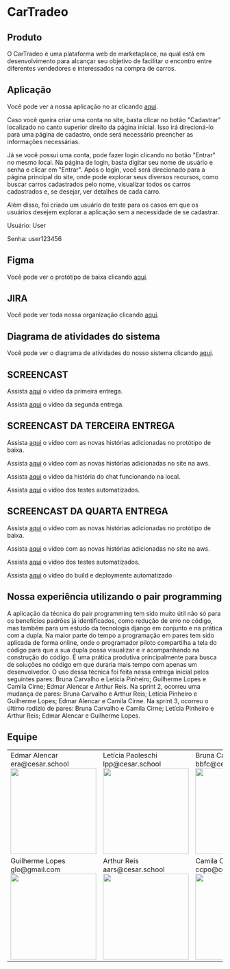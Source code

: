 # CarTradeo

## Produto
O CarTradeo é uma plataforma web de marketaplace, na qual está em desenvolvimento para alcançar seu objetivo de facilitar o encontro entre diferentes vendedores e interessados na compra de carros.

## Aplicação 
<p>Você pode ver a nossa aplicação no ar clicando <a href="http://fds-marketplace-env.eba-erh4z4av.eu-north-1.elasticbeanstalk.com/">aqui</a>.</p>

Caso você queira criar uma conta no site, basta clicar no botão "Cadastrar" localizado no canto superior direito da página inicial. Isso irá direcioná-lo para uma página de cadastro, onde será necessário preencher as informações necessárias.

Já se você possui uma conta, pode fazer login clicando no botão "Entrar" no mesmo local. Na página de login, basta digitar seu nome de usuário e senha e clicar em "Entrar". Após o login, você será direcionado para a página principal do site, onde pode explorar seus diversos recursos, como buscar carros cadastrados pelo nome, visualizar todos os carros cadastrados e, se desejar, ver detalhes de cada carro. 

Além disso, foi criado um usuário de teste para os casos em que os usuários desejem explorar a aplicação sem a necessidade de se cadastrar.

Usuário: User 

Senha: user123456

## Figma
<p>Você pode ver o protótipo de baixa clicando <a href="https://www.figma.com/file/jvqSMSIrjMxfqVUOSmbXqs/CarTradeo-(Copy)?node-id=0%3A1&t=hzanEqdFZqAIZIWk-1">aqui</a>.</p>

## JIRA
<p>Você pode ver toda nossa organização clicando <a href="https://jiraprojectsccpo.atlassian.net/jira/software/projects/PDF/boards/1/roadmap">aqui</a>.</p>

## Diagrama de atividades do sistema
<p>Você pode ver o diagrama de atividades do nosso sistema clicando <a href="https://lucid.app/lucidchart/b573088d-627c-4a7d-b71f-9789e1a6488b/edit?viewport_loc=-1621%2C-622%2C5414%2C3123%2C0_0&invitationId=inv_d87bf4ec-e718-423c-93ed-49f4ed8fbdff">aqui</a>.</p>

## SCREENCAST
<p>Assista <a href="https://youtu.be/M-mF4aDxeW4](https://www.youtube.com/watch?v=2qGJ8Jv_7F4&t=23s">aqui</a> o vídeo da primeira entrega.</p>
<p>Assista <a href="https://youtu.be/M-mF4aDxeW4">aqui</a> o vídeo da segunda entrega.</p>

## SCREENCAST DA TERCEIRA ENTREGA

<p> Assista <a href="https://share.vidyard.com/watch/qXoAUsxGUoBkSVgHyQVvGS?">aqui</a> o vídeo com as novas histórias adicionadas no protótipo de baixa.</p>

<p> Assista <a href="https://share.vidyard.com/watch/vKDEKKCPEnu26MAmS3CYHx?">aqui</a> o vídeo com as novas histórias adicionadas no site na aws.</p>

<p> Assista <a href="https://share.vidyard.com/watch/3K5PizKmVPYqhqpSB93vTe?">aqui</a> o vídeo da história do chat funcionando na local.</p>

<p> Assista <a href="https://share.vidyard.com/watch/33U7XQHhMjnc1JEBL7Vb8N">aqui</a> o vídeo dos testes automatizados.</p>

## SCREENCAST DA QUARTA ENTREGA

<p> Assista <a href=" ">aqui</a> o vídeo com as novas histórias adicionadas no protótipo de baixa.</p>

<p> Assista <a href="">aqui</a> o vídeo com as novas histórias adicionadas no site na aws.</p>

<p> Assista <a href="">aqui</a> o vídeo dos testes automatizados.</p>

<p> Assista <a href="">aqui</a> o vídeo do build e deploymente automatizado</p>



## Nossa experiência utilizando o pair programming 
A aplicação da técnica do pair programming tem sido muito útil não só para os benefícios padrões já identificados, como redução de erro no código, mas também para um estudo da tecnologia django em conjunto e na prática com a dupla. Na maior parte do tempo a programação em pares tem sido aplicada de forma online, onde o programador piloto compartilha a tela do código para que a sua dupla possa visualizar e ir acompanhando na construção do código. É uma prática produtiva principalmente para busca de soluções no código em que duraria mais tempo com apenas um desenvolvedor. O uso dessa técnica foi feita nessa entrega inicial pelos seguintes pares: Bruna Carvalho e Letícia Pinheiro; Guilherme Lopes e Camila Cirne; Edmar Alencar e Arthur Reis. Na sprint 2, ocorreu uma mudança de pares: Bruna Carvalho e Arthur Reis; Letícia Pinheiro e Guilherme Lopes; Edmar Alencar e Camila Cirne. Na sprint 3, ocorreu o último rodízio de pares: Bruna Carvalho e Camila Cirne; Letícia Pinheiro e Arthur Reis; Edmar Alencar e Guilherme Lopes.

## Equipe

<table>
  <tr>
	    <td>
			Edmar Alencar
			<br />
			era@cesar.school
			<img src="https://media.licdn.com/dms/image/C4E03AQEFK6fdcQMefw/profile-displayphoto-shrink_800_800/0/1624675296129?e=1683763200&v=beta&t=AlBtEwGySnzL7tOmRARj59FRpsJOsAyim6--M8u6j48" width=200>
	    </td>
	    <td>
			Letícia Paoleschi
			<br />
			lpp@cesar.school
			<img src="https://media.licdn.com/dms/image/D4D03AQEWkpGgAcLo1g/profile-displayphoto-shrink_800_800/0/1681732287722?e=1687392000&v=beta&t=b8taqoBuy_6TfpusFoHErprWWqdCvnHE-uzzmktQP9U" width=200>
	    </td>
	    <td>
			Bruna Carvalho
			<br />
			bbfc@cesar.school
			<img src="https://media.licdn.com/dms/image/D4D03AQGwFWKSKKaDUA/profile-displayphoto-shrink_800_800/0/1679698808237?e=1687392000&v=beta&t=MBcDf7X0uVilf7D4U17ycvHqLQpNQRvRX0Az6Y3MSaE" width=200>
	    </td>
  </tr>
   <tr>
	    <td>
			Guilherme Lopes 
			<br />
			glo@gmail.com
			<img src="https://media.licdn.com/dms/image/D4D35AQEbX5ogC2YVRg/profile-framedphoto-shrink_800_800/0/1642452377945?e=1682337600&v=beta&t=OfnIsp0U2HXK3rntw7VJGr4zfzW5s_R95_kJLzdz22E" width=200>
	    </td>
	    <td>
			Arthur Reis
			<br />
			aars@cesar.school
			<img src="https://media.licdn.com/dms/image/C5603AQFTj-iywraEpA/profile-displayphoto-shrink_400_400/0/1659486596346?e=1683763200&v=beta&t=dBxERUoBO8xZ6ybl1kEKmTWjTqlXgIIoJfG7p1AyEV8" width=200>
	    </td>
	    <td>
			Camila Cirne
			<br />
			ccpo@cesar.school
			<img src="https://media.licdn.com/dms/image/C4E03AQE-tWOrfhxn8w/profile-displayphoto-shrink_400_400/0/1606089299286?e=1683763200&v=beta&t=0Lh_w-Qjgh7cQD2J6R4QqJGtF5irPJHrlOIltTMDnqI" width=200>
	    </td>
  </tr>
 </table>
